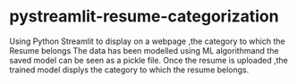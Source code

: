 # pystreamlit-resume-categorization
Using Python Streamlit to display on a webpage ,the category to which the Resume belongs 
The data has been modelled using ML algorithmand the saved model can be seen as a pickle file.
Once the resume is uploaded ,the trained model displys the category to which the resume belongs.
